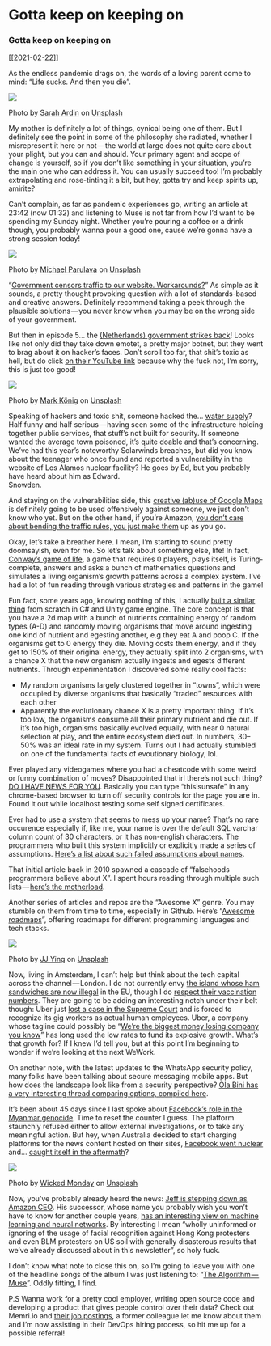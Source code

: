 # Gotta keep on keeping on
### Gotta keep on keeping on

[[2021-02-22]]

As the endless pandemic drags on, the words of a loving parent come to mind: “Life sucks. And then you die”.

![](https://cdn-images-1.medium.com/max/800/0*A-1XN3x7WxXXaty9)

Photo by [Sarah Ardin](https://unsplash.com/@ardentlysarah?utm_source=medium&utm_medium=referral) on [Unsplash](https://unsplash.com?utm_source=medium&utm_medium=referral)

My mother is definitely a lot of things, cynical being one of them. But I definitely see the point in some of the philosophy she radiated, whether I misrepresent it here or not — the world at large does not quite care about your plight, but you can and should. Your primary agent and scope of change is yourself, so if you don’t like something in your situation, you’re the main one who can address it. You can usually succeed too! I’m probably extrapolating and rose-tinting it a bit, but hey, gotta try and keep spirits up, amirite?

Can’t complain, as far as pandemic experiences go, writing an article at 23:42 (now 01:32) and listening to Muse is not far from how I’d want to be spending my Sunday night. Whether you’re pouring a coffee or a drink though, you probably wanna pour a good one, cause we’re gonna have a strong session today!

![](https://cdn-images-1.medium.com/max/800/0*wO8i6tayWSbNJUvV)

Photo by [Michael Parulava](https://unsplash.com/@parulava?utm_source=medium&utm_medium=referral) on [Unsplash](https://unsplash.com?utm_source=medium&utm_medium=referral)

“[Government censors traffic to our website. Workarounds?](https://serverfault.com/questions/1050958/government-censors-https-traffic-to-our-website-workarounds)” As simple as it sounds, a pretty thought provoking question with a lot of standards-based and creative answers. Definitely recommend taking a peek through the plausible solutions — you never know when you may be on the wrong side of your government.

But then in episode 5… the [(Netherlands) government strikes back](https://raidforums.com/Thread-Message-from-the-Netherlands-Police)! Looks like not only did they take down emotet, a pretty major botnet, but they went to brag about it on hacker’s faces. Don’t scroll too far, that shit’s toxic as hell, but do click [on their YouTube link](https://raidforums.com/misc.php?action=safelinks&url=https%3A%2F%2Fyoutu.be%2F24srTBcbslo) because why the fuck not, I’m sorry, this is just too good!

![](https://cdn-images-1.medium.com/max/800/0*2DDN11Bzsn7ckFaT)

Photo by [Mark König](https://unsplash.com/@markkoenig?utm_source=medium&utm_medium=referral) on [Unsplash](https://unsplash.com?utm_source=medium&utm_medium=referral)

Speaking of hackers and toxic shit, someone hacked the… [water supply](https://twitter.com/Bing_Chris/status/1358873543623274499)? Half funny and half serious — having seen some of the infrastructure holding together public services, that stuff’s not built for security. If someone wanted the average town poisoned, it’s quite doable and that’s concerning. We’ve had this year’s noteworthy Solarwinds breaches, but did you know about the teenager who once found and reported a vulnerability in the website of Los Alamos nuclear facility? He goes by Ed, but you probably have heard about him as Edward.   
Snowden.

And staying on the vulnerabilities side, this [creative (ab)use of Google Maps](https://twitter.com/simon_deliver/status/1223569659645112320) is definitely going to be used offensively against someone, we just don’t know who yet. But on the other hand, if you’re Amazon, [you don’t care about bending the traffic rules, you just make them](https://twitter.com/GrimKim/status/1361820493079339008) up as you go.

Okay, let’s take a breather here. I mean, I’m starting to sound pretty doomsayish, even for me. So let’s talk about something else, life! In fact, [Conway’s game of life](https://en.wikipedia.org/wiki/Conway%27s_Game_of_Life), a game that requires 0 players, plays itself, is Turing-complete, answers and asks a bunch of mathematics questions and simulates a living organism’s growth patterns across a complex system. I’ve had a lot of fun reading through various strategies and patterns in the game!

Fun fact, some years ago, knowing nothing of this, I actually [built a similar thing](https://github.com/alkoclick/miniLifeSim) from scratch in C# and Unity game engine. The core concept is that you have a 2d map with a bunch of nutrients containing energy of random types (A-D) and randomly moving organisms that move around ingesting one kind of nutrient and egesting another, e.g they eat A and poop C. If the organisms get to 0 energy they die. Moving costs them energy, and if they get to 150% of their original energy, they actually split into 2 organisms, with a chance X that the new organism actually ingests and egests different nutrients. Through experimentation I discovered some really cool facts:  
- My random organisms largely clustered together in “towns”, which were occupied by diverse organisms that basically “traded” resources with each other  
- Apparently the evolutionary chance X is a pretty important thing. If it’s too low, the organisms consume all their primary nutrient and die out. If it’s too high, organisms basically evolved equally, with near 0 natural selection at play, and the entire ecosystem died out. In numbers, 30–50% was an ideal rate in my system. Turns out I had actually stumbled on one of the fundamental facts of evoutionary biology, lol.

Ever played any videogames where you had a cheatcode with some weird or funny combination of moves? Disappointed that irl there’s not such thing? [DO I HAVE NEWS FOR YOU](https://stackoverflow.com/questions/7580508/getting-chrome-to-accept-self-signed-localhost-certificate/47646463#47646463). Basically you can type “thisisunsafe” in any chrome-based browser to turn off security controls for the page you are in. Found it out while localhost testing some self signed certificates.

Ever had to use a system that seems to mess up your name? That’s no rare occurence especially if, like me, your name is over the default SQL varchar column count of 30 characters, or it has non-english characters. The programmers who built this system implicitly or explicitly made a series of assumptions. [Here’s a list about such failed assumptions about names](https://www.kalzumeus.com/2010/06/17/falsehoods-programmers-believe-about-names/).

That initial article back in 2010 spawned a cascade of “falsehoods programmers believe about X”. I spent hours reading through multiple such lists — [here’s the motherload](https://github.com/kdeldycke/awesome-falsehood).

Another series of articles and repos are the “Awesome X” genre. You may stumble on them from time to time, especially in Github. Here’s “[Awesome roadmaps](https://github.com/liuchong/awesome-roadmaps)”, offering roadmaps for different programming languages and tech stacks.

![](https://cdn-images-1.medium.com/max/800/0*7m13T1NOpQu3K4_6)

Photo by [JJ Ying](https://unsplash.com/@jjying?utm_source=medium&utm_medium=referral) on [Unsplash](https://unsplash.com?utm_source=medium&utm_medium=referral)

Now, living in Amsterdam, I can’t help but think about the tech capital across the channel — London. I do not currently envy [the island whose ham sandwiches are now illegal](https://www.bbc.com/news/world-europe-55622331) in the EU, though I do [respect their vaccination numbers](https://www.statista.com/statistics/1196071/covid-19-vaccination-rate-in-europe-by-country/). They are going to be adding an interesting notch under their belt though: Uber just [lost a case in the Supreme Court](https://www.wired.co.uk/article/uber-loses-gig-economy-case) and is forced to recognize its gig workers as actual human employees. Uber, a company whose tagline could possibly be “[We’re the biggest money losing company you know](https://news.crunchbase.com/news/understanding-uber-loses-money/)” has long used the low rates to fund its explosive growth. What’s that growth for? If I knew I’d tell you, but at this point I’m beginning to wonder if we’re looking at the next WeWork.

On another note, with the latest updates to the WhatsApp security policy, many folks have been talking about secure messaging mobile apps. But how does the landscape look like from a security perspective? [Ola Bini has a very interesting thread comparing options, compiled here](https://threader.app/thread/1351198565230632962).

It’s been about 45 days since I last spoke about [Facebook’s role in the Myanmar genocide](https://time.com/5880118/myanmar-rohingya-genocide-facebook-gambia/). Time to reset the counter I guess. The platform staunchly refused either to allow external investigations, or to take any meaningful action. But hey, when Australia decided to start charging platforms for the news content hosted on their sites, [Facebook went nuclear](https://twitter.com/mathewi/status/1362109514141556740) and… [caught itself in the aftermath](https://twitter.com/AndrewBrownAU/status/1362173723151798276)?

![](https://cdn-images-1.medium.com/max/800/0*jRzrAvHy2zT56ds5)

Photo by [Wicked Monday](https://unsplash.com/@wickedmonday?utm_source=medium&utm_medium=referral) on [Unsplash](https://unsplash.com?utm_source=medium&utm_medium=referral)

Now, you’ve probably already heard the news: [Jeff is stepping down as Amazon CEO](https://www.cnbc.com/2021/02/02/jeff-bezos-to-step-down-as-amazon-ceo-andy-jassy-to-take-over-in-q3.html). His successor, whose name you probably wish you won’t have to know for another couple years, [has an interesting view on machine learning and neural networks](https://twitter.com/alfredwkng/status/1356717392961937413). By interesting I mean “wholly uninformed or ignoring of the usage of facial recognition against Hong Kong protesters and even BLM protesters on US soil with generally disasterous results that we’ve already discussed about in this newsletter”, so holy fuck.

I don’t know what note to close this on, so I’m going to leave you with one of the headline songs of the album I was just listening to: “[The Algorithm — Muse](https://www.youtube.com/watch?v=X8f5RgwY8CI)”. Oddly fitting, I find.

P.S Wanna work for a pretty cool employer, writing open source code and developing a product that gives people control over their data? Check out Memri.io and [their job postings](https://memri.cloud/jobs), a former colleague let me know about them and I’m now assisting in their DevOps hiring process, so hit me up for a possible referral!